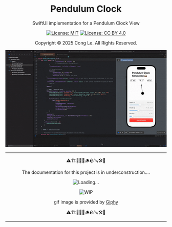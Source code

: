 <div align="center">
	<h1>
		<strong>Pendulum Clock</strong>
	</h1>
    <p>SwiftUI implementation for a Pendulum Clock View</p>
	
[![License: MIT](https://img.shields.io/badge/License-MIT-yellow.svg)](LICENSE) [![License: CC BY 4.0](https://licensebuttons.net/l/by/4.0/88x31.png)](LICENSE-CC-BY)

Copyright © 2025 Cong Le. All Rights Reserved.

 
</div>


![Demo_Pendulum_Clock_View](./ASSETS/Demo_Pendulum_Clock_View.gif)

---

<div align="center">
	
⚠️🏗️🚧🦺🧱🪵🪨🪚🛠️👷

The documentation for this project is in underconstruction....

![Loading...](https://media0.giphy.com/media/v1.Y2lkPTc5MGI3NjExa3VhY2Vxb2diazl5MDJsNnl4bjVvMTY2Z3AxeWU5MHhxODg3am92NiZlcD12MV9pbnRlcm5hbF9naWZfYnlfaWQmY3Q9Zw/wxnsKAVzQNpqnQP0Sl/giphy.gif)

![WIP](https://media3.giphy.com/media/v1.Y2lkPTc5MGI3NjExb21rcjVmaWIwa2tzNHBsc3M4OWR5ZnB6M2I4eHk5dGF0djE2MmhvYiZlcD12MV9pbnRlcm5hbF9naWZfYnlfaWQmY3Q9Zw/hvaWdRK3VJrMI/giphy.gif)

gif image is provided by [Giphy](https://giphy.com)

⚠️🏗️🚧🦺🧱🪵🪨🪚🛠️👷
	
</div>

----
